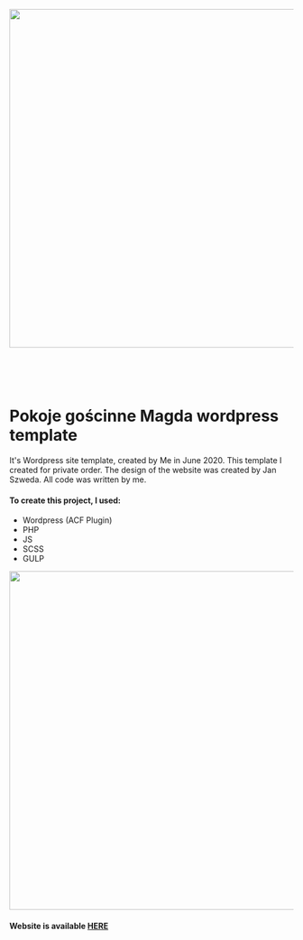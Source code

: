 <p align="center"><img src="https://i.paste.pics/1822d1060141b096f632e6117e6daa0c.png" width="600" > </p>
<br><br><br>

# Pokoje gościnne Magda wordpress template
 It's Wordpress site template, created by Me in June 2020. 
 This template I created for private order.
 The design of the website was created by Jan Szweda.
 All code was written by me.
 
#### To create this project, I used:
 * Wordpress (ACF Plugin)
 * PHP
 * JS
 * SCSS 
 * GULP

<img src="https://i.paste.pics/79ba834f5338d6ac9bfda1108a1e4be3.png" width="600">

#### Website is available [HERE](https://www.pokojemagda.pl/)
